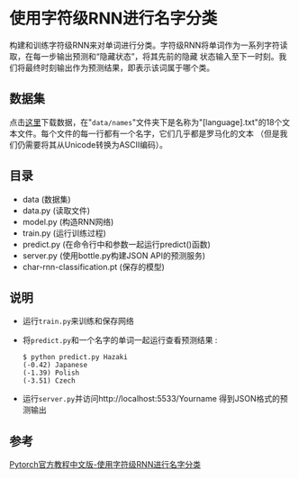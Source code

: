 # 使用字符级RNN进行名字分类

构建和训练字符级RNN来对单词进行分类。字符级RNN将单词作为一系列字符读取，在每一步输出预测和“隐藏状态”，将其先前的隐藏 状态输入至下一时刻。我们将最终时刻输出作为预测结果，即表示该词属于哪个类。

## 数据集

点击[这里](https://download.pytorch.org/tutorial/data.zip)下载数据，在"`data/names`"文件夹下是名称为"[language].txt"的18个文本文件。每个文件的每一行都有一个名字，它们几乎都是罗马化的文本 （但是我们仍需要将其从Unicode转换为ASCII编码）。

## 目录

- data (数据集)
- data.py (读取文件)
- model.py (构造RNN网络)
- train.py (运行训练过程)
- predict.py (在命令行中和参数一起运行predict()函数)
- server.py (使用bottle.py构建JSON API的预测服务)
- char-rnn-classification.pt (保存的模型)

## 说明

- 运行`train.py`来训练和保存网络

- 将`predict.py`和一个名字的单词一起运行查看预测结果 :

  ```
  $ python predict.py Hazaki
  (-0.42) Japanese
  (-1.39) Polish
  (-3.51) Czech
  ```
- 运行`server.py`并访问http://localhost:5533/Yourname 得到JSON格式的预测输出

## 参考

[Pytorch官方教程中文版-使用字符级RNN进行名字分类](http://pytorch123.com/FifthSection/CharRNNClassification/)
